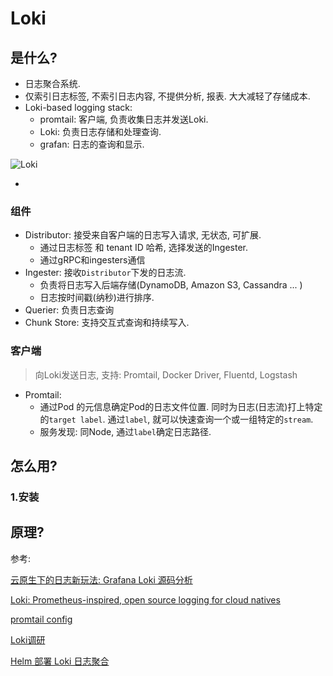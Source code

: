 # Loki

## 是什么?

- 日志聚合系统. 
- 仅索引日志标签, 不索引日志内容, 不提供分析, 报表. 大大减轻了存储成本.
- Loki-based logging stack:
  - promtail: 客户端, 负责收集日志并发送Loki.
  - Loki: 负责日志存储和处理查询.
  - grafan: 日志的查询和显示.

![Loki](https://aleiwu.com/img/loki/loki-arch.png)

- 

### 组件

- Distributor: 接受来自客户端的日志写入请求, 无状态, 可扩展.
  - 通过日志标签 和 tenant ID 哈希, 选择发送的Ingester.
  - 通过gRPC和ingesters通信
- Ingester: 接收`Distributor`下发的日志流.
  - 负责将日志写入后端存储(DynamoDB, Amazon S3, Cassandra ... )
  - 日志按时间戳(纳秒)进行排序.
- Querier: 负责日志查询
- Chunk Store: 支持交互式查询和持续写入.

### 客户端

> 向Loki发送日志, 支持: Promtail, Docker Driver, Fluentd, Logstash

- Promtail:
  - 通过Pod 的元信息确定Pod的日志文件位置. 同时为日志(日志流)打上特定的`target label`. 通过`label`, 就可以快速查询一个或一组特定的`stream`.
  - 服务发现: 同Node, 通过`label`确定日志路径.

## 怎么用?

### 1.安装



## 原理?

参考:

[云原生下的日志新玩法: Grafana Loki 源码分析](https://aleiwu.com/post/grafana-loki/)

[Loki: Prometheus-inspired, open source logging for cloud natives](https://grafana.com/blog/2018/12/12/loki-prometheus-inspired-open-source-logging-for-cloud-natives/)

[promtail config](https://grafana.com/docs/loki/latest/clients/promtail/configuration/)

[Loki调研](http://wiki.baidu.com/pages/viewpage.action?pageId=972975329)

[Helm 部署 Loki 日志聚合](https://www.akiraka.net/kubernetes/849.html)

